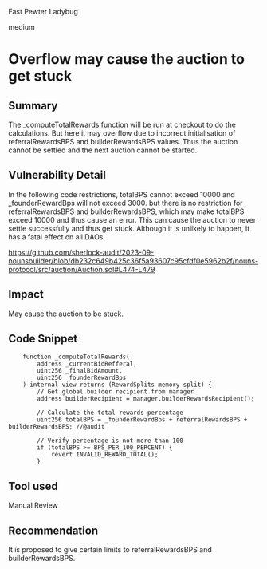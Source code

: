 Fast Pewter Ladybug

medium

# Overflow may cause the auction to get stuck

## Summary
The _computeTotalRewards function will be run at checkout to do the calculations. But here it may overflow due to incorrect initialisation of referralRewardsBPS and builderRewardsBPS values. Thus the auction cannot be settled and the next auction cannot be started.

## Vulnerability Detail
In the following code restrictions, totalBPS cannot exceed 10000 and _founderRewardBps will not exceed 3000. but there is no restriction for referralRewardsBPS and builderRewardsBPS, which may make totalBPS exceed 10000 and thus cause an error. This can cause the auction to never settle successfully and thus get stuck. Although it is unlikely to happen, it has a fatal effect on all DAOs.

https://github.com/sherlock-audit/2023-09-nounsbuilder/blob/db232c649b425c36f5a93607c95cfdf0e5962b2f/nouns-protocol/src/auction/Auction.sol#L474-L479

## Impact
May cause the auction to be stuck.

## Code Snippet
```solidity
    function _computeTotalRewards(
        address _currentBidRefferal,
        uint256 _finalBidAmount,
        uint256 _founderRewardBps
    ) internal view returns (RewardSplits memory split) {
        // Get global builder recipient from manager
        address builderRecipient = manager.builderRewardsRecipient();

        // Calculate the total rewards percentage
        uint256 totalBPS = _founderRewardBps + referralRewardsBPS + builderRewardsBPS; //@audit 

        // Verify percentage is not more than 100
        if (totalBPS >= BPS_PER_100_PERCENT) {
            revert INVALID_REWARD_TOTAL();
        }
```

## Tool used

Manual Review

## Recommendation

It is proposed to give certain limits to referralRewardsBPS and builderRewardsBPS.

